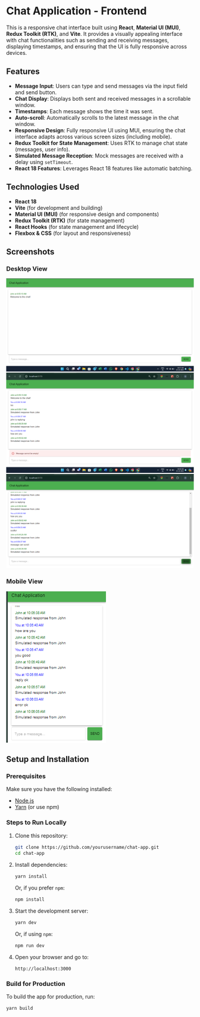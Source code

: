 # Chat Application - Frontend

This is a responsive chat interface built using **React**, **Material UI (MUI)**, **Redux Toolkit (RTK)**, and **Vite**. It provides a visually appealing interface with chat functionalities such as sending and receiving messages, displaying timestamps, and ensuring that the UI is fully responsive across devices.

## Features

- **Message Input**: Users can type and send messages via the input field and send button.
- **Chat Display**: Displays both sent and received messages in a scrollable window.
- **Timestamps**: Each message shows the time it was sent.
- **Auto-scroll**: Automatically scrolls to the latest message in the chat window.
- **Responsive Design**: Fully responsive UI using MUI, ensuring the chat interface adapts across various screen sizes (including mobile).
- **Redux Toolkit for State Management**: Uses RTK to manage chat state (messages, user info).
- **Simulated Message Reception**: Mock messages are received with a delay using `setTimeout`.
- **React 18 Features**: Leverages React 18 features like automatic batching.

## Technologies Used

- **React 18**
- **Vite** (for development and building)
- **Material UI (MUI)** (for responsive design and components)
- **Redux Toolkit (RTK)** (for state management)
- **React Hooks** (for state management and lifecycle)
- **Flexbox & CSS** (for layout and responsiveness)

## Screenshots

### Desktop View

![Desktop View](./screenshots/desktop.png)
![Desktop error](./screenshots/error.png)
![Desktop scroll](./screenshots/scrll.png)

### Mobile View

![Mobile View](./screenshots/mobile.png)

## Setup and Installation

### Prerequisites

Make sure you have the following installed:

- [Node.js](https://nodejs.org/)
- [Yarn](https://classic.yarnpkg.com/) (or use npm)

### Steps to Run Locally

1. Clone this repository:

    ```bash
    git clone https://github.com/yourusername/chat-app.git
    cd chat-app
    ```

2. Install dependencies:

    ```bash
    yarn install
    ```

    Or, if you prefer `npm`:

    ```bash
    npm install
    ```

3. Start the development server:

    ```bash
    yarn dev
    ```

    Or, if using `npm`:

    ```bash
    npm run dev
    ```

4. Open your browser and go to:

    ```
    http://localhost:3000
    ```

### Build for Production

To build the app for production, run:

```bash
yarn build
